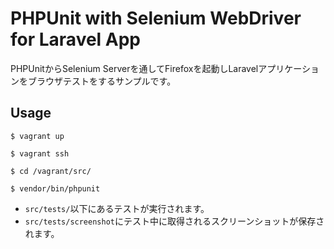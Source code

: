# PHPUnit with Selenium WebDriver for Laravel App

PHPUnitからSelenium Serverを通してFirefoxを起動しLaravelアプリケーションをブラウザテストをするサンプルです。

## Usage

    $ vagrant up

    $ vagrant ssh

    $ cd /vagrant/src/

    $ vendor/bin/phpunit

- `src/tests/`以下にあるテストが実行されます。
- `src/tests/screenshot`にテスト中に取得されるスクリーンショットが保存されます。
